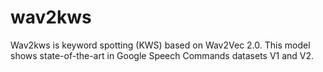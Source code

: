 # wav2kws
Wav2kws is keyword spotting (KWS) based on Wav2Vec 2.0. This model shows state-of-the-art in Google Speech Commands datasets V1 and V2.
